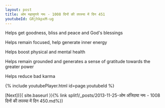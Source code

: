 ```yaml
---
layout: post
title: ओम महामुणये नमः - 1008 दिनों की तपस्या में दिन 451
youtubeId: GRjhkpxM-ug
---
```

 
 
Helps get goodness, bliss and peace and God's blessings
 
Helps remain focused, help generate inner energy 
 
Helps boost physical and mental health 
 
Helps remain grounded and generates a sense of gratitude towards the greater power 
 
Helps reduce bad karma
 
 
 
 


{% include youtubePlayer.html id=page.youtubeId %}
 
[Next]({{ site.baseurl }}{% link  split1/_posts/2013-11-25-ओम अंजिठ्या नमः - 1008 दिनों की तपस्या में दिन 450.md%})
 
